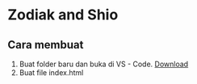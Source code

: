 # Zodiak and Shio
## Cara membuat
1. Buat folder baru dan buka di VS - Code. [Download](code.visualstudio.com)
2. Buat file index.html
